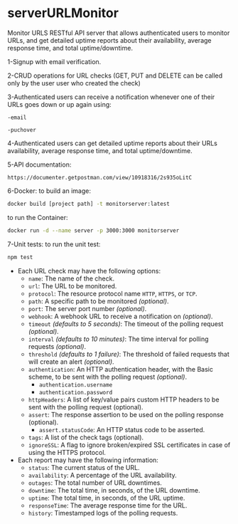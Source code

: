 # serverURLMonitor
Monitor URLS
RESTful API server that allows authenticated users to monitor URLs,
and get detailed uptime reports about their availability, average response time, and total uptime/downtime.

1-Signup with email verification.

2-CRUD operations for URL checks (GET, PUT and DELETE can be called only by the user user who created the check)

3-Authenticated users can receive a notification whenever one of their URLs goes down or up again using:

    -email
    
    -puchover
    
4-Authenticated users can get detailed uptime reports about their URLs availability, average response time, and total uptime/downtime.

5-API documentation:

    https://documenter.getpostman.com/view/10918316/2s935oLitC
    
6-Docker:
to build an image:
    
```bash
docker build [project path] -t monitorserver:latest
``` 
to run the Container:

```bash
docker run -d --name server -p 3000:3000 monitorserver
```
7-Unit tests:
    to run the unit test:
```bash
npm test
```

- Each URL check may have the following options:
  - `name`: The name of the check.
  - `url`: The URL to be monitored.
  - `protocol`: The resource protocol name `HTTP`, `HTTPS`, or `TCP`.
  - `path`: A specific path to be monitored *(optional)*.
  - `port`: The server port number *(optional)*.
  - `webhook`: A webhook URL to receive a notification on *(optional)*.
  - `timeout` *(defaults to 5 seconds)*: The timeout of the polling request *(optional)*.
  - `interval` *(defaults to 10 minutes)*: The time interval for polling requests *(optional)*.
  - `threshold` *(defaults to 1 failure)*: The threshold of failed requests that will create an alert *(optional)*.
  - `authentication`: An HTTP authentication header, with the Basic scheme, to be sent with the polling request *(optional)*.
    - `authentication.username`
    - `authentication.password`
  - `httpHeaders`: A list of key/value pairs custom HTTP headers to be sent with the polling request (optional).
  - `assert`: The response assertion to be used on the polling response (optional).
    - `assert.statusCode`: An HTTP status code to be asserted.
  - `tags`: A list of the check tags (optional).
  - `ignoreSSL`: A flag to ignore broken/expired SSL certificates in case of using the HTTPS protocol.
- Each report may have the following information:
  - `status`: The current status of the URL.
  - `availability`: A percentage of the URL availability.
  - `outages`: The total number of URL downtimes.
  - `downtime`: The total time, in seconds, of the URL downtime.
  - `uptime`: The total time, in seconds, of the URL uptime.
  - `responseTime`: The average response time for the URL.
  - `history`: Timestamped logs of the polling requests.
